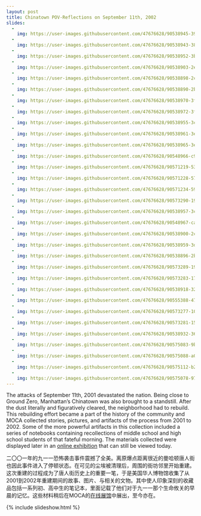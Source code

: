 ```yaml
---
layout: post
title: Chinatown POV-Reflections on September 11th, 2002
slides:
  -
    img: https://user-images.githubusercontent.com/47676628/90538945-3966ef00-e14d-11ea-8848-e3c1aafc3e10.jpg
  -
    img: https://user-images.githubusercontent.com/47676628/90538943-38ce5880-e14d-11ea-94e6-6d52f26ff449.jpg
  -
    img: https://user-images.githubusercontent.com/47676628/90538952-3bc94900-e14d-11ea-9430-57015230b1d8.jpg
  -
    img: https://user-images.githubusercontent.com/47676628/90538903-2e13c380-e14d-11ea-808f-eb806c9b1c2c.jpg
  -
    img: https://user-images.githubusercontent.com/47676628/90538898-2c4a0000-e14d-11ea-9289-5d5cc3c15800.jpg
  -
    img: https://user-images.githubusercontent.com/47676628/90538890-2b18d300-e14d-11ea-8204-fa711c243de2.jpg
  -
    img: https://user-images.githubusercontent.com/47676628/90538970-3f5cd000-e14d-11ea-9b13-1e2014e1b456.jpg
  -
    img: https://user-images.githubusercontent.com/47676628/90538972-3ff56680-e14d-11ea-82ab-7cd0dbd4323d.jpg
  -
    img: https://user-images.githubusercontent.com/47676628/90538955-3c61df80-e14d-11ea-9806-fed6c5c8b945.jpg
  -
    img: https://user-images.githubusercontent.com/47676628/90538961-3e2ba300-e14d-11ea-9476-0dcfdacc9e9c.jpg
  -
    img: https://user-images.githubusercontent.com/47676628/90538965-3ec43980-e14d-11ea-8cbb-790b0ef90bc8.jpg
  -
    img: https://user-images.githubusercontent.com/47676628/90548966-c9ac3080-e15b-11ea-8e9b-5c827307c610.jpg
  -
    img: https://user-images.githubusercontent.com/47676628/90571219-53b9c080-e17f-11ea-9d4e-051188a200b4.jpg
  -
    img: https://user-images.githubusercontent.com/47676628/90571228-574d4780-e17f-11ea-8bc3-7e2249674c7f.jpg
  -
    img: https://user-images.githubusercontent.com/47676628/90571234-59170b00-e17f-11ea-9f84-b0e8fcfe68fb.jpg
  -
    img: https://user-images.githubusercontent.com/47676628/90573290-199eed80-e184-11ea-953b-f33913be65e5.jpg
  -
    img: https://user-images.githubusercontent.com/47676628/90538957-3cfa7600-e14d-11ea-956f-a244df80e6f9.jpg
  -
    img: https://user-images.githubusercontent.com/47676628/90548967-ca44c700-e15b-11ea-8fca-5160b211e5a9.jpg
  -
    img: https://user-images.githubusercontent.com/47676628/90538900-2ce29680-e14d-11ea-87c1-59447ad77c3c.jpg
  -
    img: https://user-images.githubusercontent.com/47676628/90538959-3d930c80-e14d-11ea-8768-7214123327f6.jpg
  -
    img: https://user-images.githubusercontent.com/47676628/90538896-2bb16980-e14d-11ea-8df1-14fef478b93d.jpg
  -
    img: https://user-images.githubusercontent.com/47676628/90573289-19065700-e184-11ea-99a0-2fdf465b1374.jpg
  -
    img: https://user-images.githubusercontent.com/47676628/90573283-17d52a00-e184-11ea-8843-e4832ed65d25.jpg
  -
    img: https://user-images.githubusercontent.com/47676628/90538918-32d87780-e14d-11ea-8c56-3f2f3ddcb9a7.jpg
  -
    img: https://user-images.githubusercontent.com/47676628/90555388-47286e80-e165-11ea-8e93-2be4c263dd1f.jpg
  -
    img: https://user-images.githubusercontent.com/47676628/90573277-10ae1c00-e184-11ea-8cf5-1988704e921e.jpg
  -
    img: https://user-images.githubusercontent.com/47676628/90573281-1572d000-e184-11ea-9b1c-246fcce8eeeb.jpg
  -
    img: https://user-images.githubusercontent.com/47676628/90538932-366bfe80-e14d-11ea-9b07-4be3663d5a2b.jpg
  -
    img: https://user-images.githubusercontent.com/47676628/90575083-9b911580-e188-11ea-866a-671bbd8b28ba.jpg
  -
    img: https://user-images.githubusercontent.com/47676628/90575088-a0ee6000-e188-11ea-9ba6-554791751a4f.jpg
  -
    img: https://user-images.githubusercontent.com/47676628/90575112-b2d00300-e188-11ea-91fc-01a08759fdc0.jpg
  -
    img: https://user-images.githubusercontent.com/47676628/90575078-97fd8e80-e188-11ea-8066-1d0507b7741f.jpg
---
```


The attacks of September 11th, 2001 devastated the nation. Being close to Ground Zero, Manhattan’s Chinatown was also brought to a standstill. After the dust literally and figuratively cleared, the neighborhood had to rebuild. This rebuilding effort became a part of the history of the community and MOCA collected stories, pictures, and artifacts of the process from 2001 to 2002. Some of the more powerful artifacts in this collection included a series of notebooks containing recollections of middle school and high school students of that fateful morning.  The materials collected were displayed later in an [online exhibition](http://911chinatown.mocanyc.org/) that can still be viewed today.

二〇〇一年的九一一恐怖袭击事件震撼了全美。离原爆点距离很近的曼哈顿唐人街也因此事件进入了停顿状态。在可见的尘埃被清理后，周围的街坊邻里开始重建。这次重建的过程成为了唐人街历史上的重要一笔，于是美国华人博物馆收集了从2001到2002年重建期间的故事、图片、与相关的文物。其中使人印象深刻的收藏品包括一系列初、高中生的笔记本，里面记载了他们对于九一一那个生命攸关的早晨的记忆。这些材料稍后在MOCA的[在线展馆](http://911chinatown.mocanyc.org/)中展出，至今亦在。

{% include slideshow.html %}
